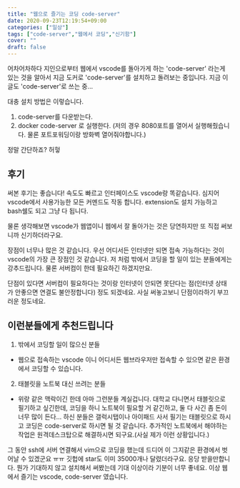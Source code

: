 ```yaml
---
title: "웹으로 즐기는 코딩 code-server"
date: 2020-09-23T12:19:54+09:00
categories: ["일상"]
tags: ["code-server","웹에서 코딩","신기함"]
cover: ""
draft: false
---
```


어차어차하다 지인으로부터 웹에서 vscode를 돌아가게 하는 'code-server' 라는게 있는 것을 알아서 지금 도커로 'code-server'를 설치하고 돌려보는 중입니다. 지금 이 글도 'code-server'로 쓰는 중...

대충 설치 방법은 이렇습니다. 
1. code-server를 다운받는다.
2. docker code-server 로 실행한다. (저의 경우 8080포트를 열어서 실행해줬습니다. 물론 포트포워딩이랑 방화벽 열어줘야합니다.)

정말 간단하죠? 허헣

## 후기

써본 후기는 좋습니다! 속도도 빠르고 인터페이스도 vscode랑 똑같습니다. 심지어 vscode에서 사용가능한 모든 커멘드도 작동 합니다. 
extension도 설치 가능하고 bash쉘도 되고 그냥 다 됩니다.

물론 생각해보면 vscode가 웹앱이니 웹에서 잘 돌아가는 것은 당연하지만 또 직접 써보니까 신기하더라구요.

장점이 너무나 많은 것 같습니다. 우선 어디서든 인터넷만 되면 접속 가능하다는 것이 vscode의 가장 큰 장점인 것 같습니다. 저 처럼 밖에서 코딩을 할 일이 있는 분들에게는 강추드립니다. 물론 서버컴이 한데 필요하긴 하겠지만요. 

단점이 있다면 서버컴이 필요하다는 것이랑 인터넷이 안되면 못단다는 점(인터넷 상태가 안좋으면 연결도 불안정합니다) 정도 되겠네요. 사실 써놓고보니 단점이라하기 부끄러운 정도네요.

## 이런분들에게 추천드립니다

1. 밖에서 코딩할 일이 많으신 분들
 - 웹으로 접속하는 vscode 이니 어디서든 웹브라우저만 접속할 수 있으면 같은 환경에서 코딩할 수 있습니다. 

2. 태블릿을 노트북 대신 쓰려는 분들
 - 위랑 같은 맥락이긴 한데 아마 그런분들 계실겁니다. 대학교 다니면서 태블릿으로 필기하고 싶긴한데, 코딩을 하니 노트북이 필요할 거 같긴하고, 둘 다 사긴 좀 돈이 너무 많이 든다... 하신 분들은 갤럭시탭이나 아이패드 사서 필기는 태블릿으로 하시고 코딩은 code-server로 하시면 될 것 같습니다. 추가적인 노트북에서 해야하는 작업은 원격데스크탑으로 해결하시면 되구요.(사실 제가 이런 상황입니다.) 

그 동안 ssh에 서버 연결해서 vim으로 코딩을 했는데 드디어 이 그지같은 환경에서 벗어날 수 있겠군요 ㅠㅠ 깃헙에 star도 이미 35000개나 달렸더라구요. 응당 받을만합니다. 뭔가 기대하지 않고 설치해서 써봤는데 기대 이상이라 기분이 너무 좋네요. 이상 웹에서 즐기는 vscode, code-server 였습니다.
